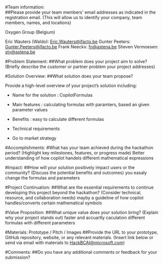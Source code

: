 
#Team information:  
##Please provide your team members' email addresses as indicated in the registration email. 
(This will allow us to identify your company, team members, names, and locations) 

Oxygen Group (Belgium)

Eric Wauters (Waldo): Eric.Wauters@ifacto.be
Gunter Peeters: Gunter.Peeters@ifacto.be
Frank Neeckx: fn@astena.be
Stieven Vermoesen: stv@astena.be

#Problem Statement: 
##What problem does your project aim to solve? 
(Briefly describe the customer or partner problem your project addresses) 

 

#Solution Overview: 
##What solution does your team propose? 
 
Provide a high-level overview of your project’s solution including: 
* Name for the solution :
CopilotFormulas
 
* Main features :
calculating formulas with paramters, based an given parameter values
  
* Benefits :
easy to calculate different formulas

* Technical requirements 
* Go to market strategy 
 

#Accomplishments: 
#What has your team achieved during the hackathon period? 
(Highlight key milestones, features, or progress made) 
Better understanding of how copilot handels different mathematical expressions

#Impact: 
##How will your solution positively impact users or the community? 
(Discuss the potential benefits and outcomes) 
you easaly change the formulas and parameters
 

#Project Continuation: 
##What are the essential requirements to continue developing this project beyond the hackathon? 
(Consider technical, resource, and collaboration needs) 
mayby a guideline of how copilot handles/converts certain mathematical symbols

#Value Proposition: 
##What unique value does your solution bring? 
(Explain why your project stands out) 
faster and accuartly caculation different formulas with different parameters 

#Materials: Prototype / Pitch / Images 
##Provide the URL to your prototype, GitHub repository, website, or any relevant materials. 
(Insert link below or send via email with materials to HackBCAI@microsoft.com) 
 

#Comments: 
##Do you have any additional comments or feedback for your submission? 


